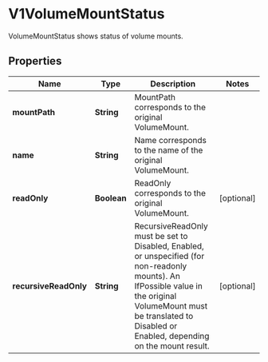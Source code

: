

# V1VolumeMountStatus

VolumeMountStatus shows status of volume mounts.
## Properties

Name | Type | Description | Notes
------------ | ------------- | ------------- | -------------
**mountPath** | **String** | MountPath corresponds to the original VolumeMount. | 
**name** | **String** | Name corresponds to the name of the original VolumeMount. | 
**readOnly** | **Boolean** | ReadOnly corresponds to the original VolumeMount. |  [optional]
**recursiveReadOnly** | **String** | RecursiveReadOnly must be set to Disabled, Enabled, or unspecified (for non-readonly mounts). An IfPossible value in the original VolumeMount must be translated to Disabled or Enabled, depending on the mount result. |  [optional]



